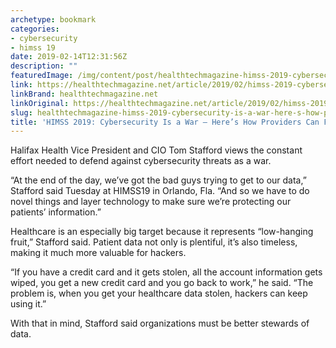 ```yaml
---
archetype: bookmark
categories:
- cybersecurity
- himss 19
date: 2019-02-14T12:31:56Z
description: ""
featuredImage: /img/content/post/healthtechmagazine-himss-2019-cybersecurity-is-a-war-here-s-how-providers-can-fight-back.jpg
link: https://healthtechmagazine.net/article/2019/02/himss-2019-cybersecurity-war-heres-how-providers-can-fight-back
linkBrand: healthtechmagazine.net
linkOriginal: https://healthtechmagazine.net/article/2019/02/himss-2019-cybersecurity-war-heres-how-providers-can-fight-back
slug: healthtechmagazine-himss-2019-cybersecurity-is-a-war-here-s-how-providers-can-fight-back
title: 'HIMSS 2019: Cybersecurity Is a War — Here’s How Providers Can Fight Back'
---
```

Halifax Health Vice President and CIO Tom Stafford views the constant effort needed to defend against cybersecurity threats as a war. 

“At the end of the day, we’ve got the bad guys trying to get to our data,” Stafford said Tuesday at HIMSS19 in Orlando, Fla. “And so we have to do novel things and layer technology to make sure we’re protecting our patients’ information.”

Healthcare is an especially big target because it represents “low-hanging fruit,” Stafford said. Patient data not only is plentiful, it’s also timeless, making it much more valuable for hackers.

“If you have a credit card and it gets stolen, all the account information gets wiped, you get a new credit card and you go back to work,” he said. “The problem is, when you get your healthcare data stolen, hackers can keep using it.”

With that in mind, Stafford said organizations must be better stewards of data.

